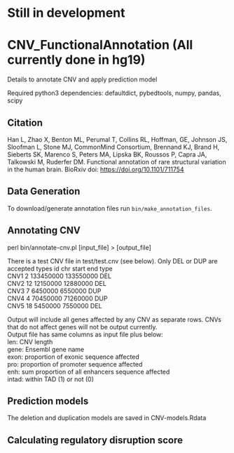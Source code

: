 # Still in development
# CNV_FunctionalAnnotation (All currently done in hg19)
Details to annotate CNV and apply prediction model

Required python3 dependencies: defaultdict, pybedtools, numpy, pandas, scipy

## Citation
Han L, Zhao X, Benton ML, Perumal T, Collins RL, Hoffman, GE, Johnson JS, Sloofman L, Stone MJ, CommonMind Consortium, Brennand KJ, Brand H, Sieberts SK, Marenco S, Peters MA, Lipska BK, Roussos P, Capra JA, Talkowski M, Ruderfer DM. Functional annotation of rare structural variation in the human brain. BioRxiv doi: https://doi.org/10.1101/711754

## Data Generation

To download/generate annotation files run `bin/make_annotation_files`.

## Annotating CNV

perl bin/annotate-cnv.pl [input_file] > [output_file]

There is a test CNV file in test/test.cnv (see below). Only DEL or DUP are accepted types
id chr start end type  
CNV1 2 133450000 133550000 DEL  
CNV2 12 12150000 12880000 DEL  
CNV3 7 6450000 6550000 DUP  
CNV4 4 70450000 71260000 DUP  
CNV5 18 5450000 7550000 DEL  

Output will include all genes affected by any CNV as separate rows. CNVs that do not affect genes will not be output currently.   
Output file has same columns as input file plus below:  
len: CNV length  
gene: Ensembl gene name  
exon: proportion of exonic sequence affected   
pro: proportion of promoter sequence affected  
enh: sum proportion of all enhancers sequence affected   
intad: within TAD (1) or not (0)  

## Prediction models

The deletion and duplication models are saved in CNV-models.Rdata


## Calculating regulatory disruption score
